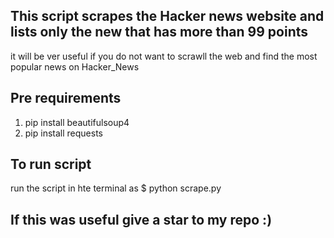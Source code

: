 ## This script scrapes the Hacker news website and lists only the new that has more than 99 points

it will be ver useful if you do not want to scrawll the web and find the most popular news on Hacker_News

## Pre requirements

1. pip install beautifulsoup4
2. pip install requests

## To run script

run the script in hte terminal as 
$ python scrape.py

## If this was useful give a star to my repo :)
